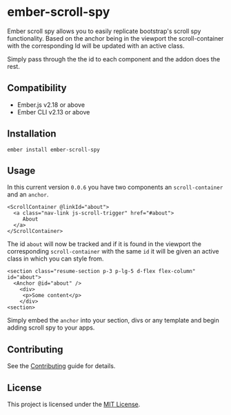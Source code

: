 ember-scroll-spy
==============================================================================

Ember scroll spy allows you to easily replicate bootstrap's scroll spy functionality. Based on the anchor being in the viewport the scroll-container with the corresponding Id will be updated with an active class.

Simply pass through the the id to each component and the addon does the rest.

Compatibility
------------------------------------------------------------------------------

* Ember.js v2.18 or above
* Ember CLI v2.13 or above


Installation
------------------------------------------------------------------------------

```
ember install ember-scroll-spy
```


Usage
------------------------------------------------------------------------------

In this current version `0.0.6` you have two components an `scroll-container` and an `anchor`. 
```
<ScrollContainer @linkId="about">
  <a class="nav-link js-scroll-trigger" href="#about">
     About
  </a>
</ScrollContainer>
```
The id `about` will now be tracked and if it is found in the viewport the corresponding `scroll-container` with the same `id` it will be given an active class in which you can style from.

```
<section class="resume-section p-3 p-lg-5 d-flex flex-column" id="about">
  <Anchor @id="about" />
    <div>
     <p>Some content</p>
    </div>
<section>
```
Simply embed the `anchor` into your section, divs or any template and begin adding scroll spy to your apps. 


Contributing
------------------------------------------------------------------------------

See the [Contributing](CONTRIBUTING.md) guide for details.


License
------------------------------------------------------------------------------

This project is licensed under the [MIT License](LICENSE.md).
